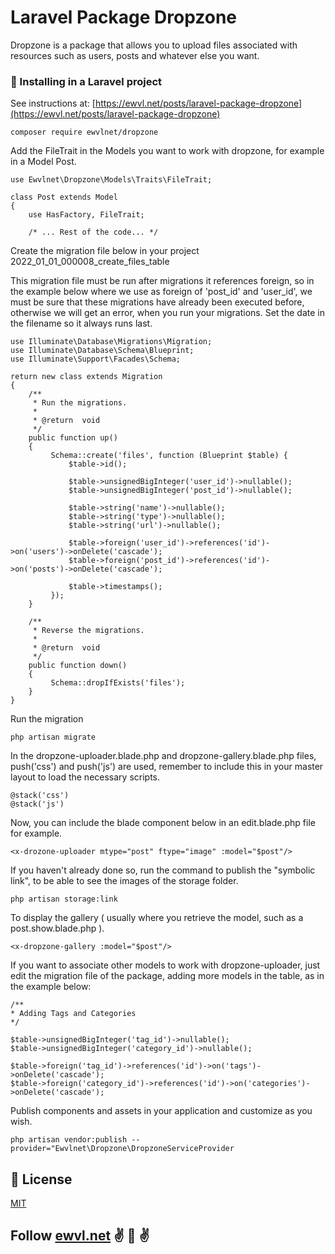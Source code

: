 # Laravel Package Dropzone

Dropzone is a package that allows you to upload files associated with resources such as users, posts and whatever else
you want.

### 🔧 Installing in a Laravel project

See instructions at: [https://ewvl.net/posts/laravel-package-dropzone](https://ewvl.net/posts/laravel-package-dropzone)

```
composer require ewvlnet/dropzone
```

Add the FileTrait in the Models you want to work with dropzone, for example in a Model Post.

```
use Ewvlnet\Dropzone\Models\Traits\FileTrait;

class Post extends Model
{
    use HasFactory, FileTrait;

    /* ... Rest of the code... */
```

Create the migration file below in your project 2022_01_01_000008_create_files_table

This migration file must be run after migrations it references foreign, so in the example below where we use as foreign
of 'post_id' and 'user_id', we must be sure that these migrations have already been executed before, otherwise we will
get an error, when you run your migrations. Set the date in the filename so it always runs last.

```
use Illuminate\Database\Migrations\Migration;
use Illuminate\Database\Schema\Blueprint;
use Illuminate\Support\Facades\Schema;

return new class extends Migration
{
    /**
     * Run the migrations.
     *
     * @return  void
     */
    public function up()
    {
         Schema::create('files', function (Blueprint $table) {
             $table->id();

             $table->unsignedBigInteger('user_id')->nullable();
             $table->unsignedBigInteger('post_id')->nullable();

             $table->string('name')->nullable();
             $table->string('type')->nullable();
             $table->string('url')->nullable();

             $table->foreign('user_id')->references('id')->on('users')->onDelete('cascade');
             $table->foreign('post_id')->references('id')->on('posts')->onDelete('cascade');

             $table->timestamps();
         });
    }

    /**
     * Reverse the migrations.
     *
     * @return  void
     */
    public function down()
    {
         Schema::dropIfExists('files');
    }
}
```

Run the migration

```
php artisan migrate
```

In the dropzone-uploader.blade.php and dropzone-gallery.blade.php files, push('css') and push('js') are used, remember
to include this in your master layout to load the necessary scripts.

```
@stack('css')
@stack('js')
```

Now, you can include the blade component below in an edit.blade.php file for example.

```
<x-drozone-uploader mtype="post" ftype="image" :model="$post"/>
```

If you haven't already done so, run the command to publish the "symbolic link", to be able to see the images of the
storage folder.

```
php artisan storage:link
```

To display the gallery ( usually where you retrieve the model, such as a post.show.blade.php ).

```
<x-dropzone-gallery :model="$post"/>
```

If you want to associate other models to work with dropzone-uploader, just edit the migration file of the package,
adding more models in the table, as in the example below:

```
/**
* Adding Tags and Categories
*/

$table->unsignedBigInteger('tag_id')->nullable();
$table->unsignedBigInteger('category_id')->nullable();

$table->foreign('tag_id')->references('id')->on('tags')->onDelete('cascade');
$table->foreign('category_id')->references('id')->on('categories')->onDelete('cascade');

```

Publish components and assets in your application and customize as you wish.

```
php artisan vendor:publish --provider="Ewvlnet\Dropzone\DropzoneServiceProvider
```

## 📄 License

[MIT](./LICENSE.md)

## Follow [ewvl.net](https://ewvl.net) ✌️ 👺 ✌️

